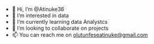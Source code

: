 - 👋 Hi, I’m @Atinuke36
- 👀 I’m interested in data
- 🌱 I’m currently learning data Analystcs
- 💞️ I’m looking to collaborate on projects 
- 📫 You can reach me on olutunfeseatinuke@gmail.com

<!---
Atinuke36/Atinuke36 is a ✨ special ✨ repository because its `README.md` (this file) appears on your GitHub profile.
You can click the Preview link to take a look at your changes.
--->
